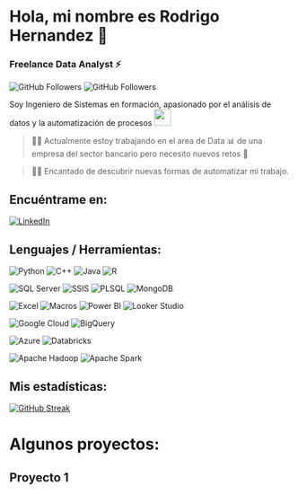 # Hola, mi nombre es Rodrigo Hernandez 👋
### Freelance Data Analyst ⚡

![GitHub Followers](https://img.shields.io/github/followers/Rodrigoghr?style=social)
![GitHub Followers](https://img.shields.io/github/stars/Rodrigoghr?style=social)

Soy Ingeniero de Sistemas en formación, apasionado por el análisis de datos y la automatización de procesos <img src="https://media.giphy.com/media/WUlplcMpOCEmTGBtBW/giphy.gif" width="30"> 
   
> 👨‍🏭 Actualmente estoy trabajando en el area de Data 📊 de una empresa del sector bancario pero necesito nuevos retos 💪

> 👨‍💻 Encantado de descubrir nuevas formas de automatizar mi trabajo. 
   


## Encuéntrame en:

[![LinkedIn](https://img.shields.io/badge/LinkedIn-Rodrigo_Hernandez-0077B5?style=for-the-badge&logo=linkedin&logoColor=white&labelColor=101010)](https://www.linkedin.com/in/rodrigoghr)

## Lenguajes / Herramientas:

![Python](https://img.shields.io/badge/Python-3776AB?style=for-the-badge&logo=python&logoColor=white)
![C++](https://img.shields.io/badge/C++-00599C?style=for-the-badge&logo=c%2B%2B&logoColor=white)
![Java](https://img.shields.io/badge/Java-007396?style=for-the-badge&logo=java&logoColor=white)
![R](https://img.shields.io/badge/R-276DC3?style=for-the-badge&logo=r&logoColor=white)


![SQL Server](https://img.shields.io/badge/SQL%20Server-CC2927?style=for-the-badge&logo=microsoft-sql-server&logoColor=white)
![SSIS](https://img.shields.io/badge/SSIS-CC2927?style=for-the-badge&logo=microsoft-sql-server&logoColor=white)
![PLSQL](https://img.shields.io/badge/PLSQL-F80000?style=for-the-badge&logo=oracle&logoColor=white)
![MongoDB](https://img.shields.io/badge/MongoDB-47A248?style=for-the-badge&logo=mongodb&logoColor=white)

![Excel](https://img.shields.io/badge/Excel-217346?style=for-the-badge&logo=microsoft-excel&logoColor=white)
![Macros](https://img.shields.io/badge/Macros-217346?style=for-the-badge&logo=microsoft-excel&logoColor=white)
![Power BI](https://img.shields.io/badge/Power%20BI-F2C811?style=for-the-badge&logo=power-bi&logoColor=black)
![Looker Studio](https://img.shields.io/badge/Looker%20Studio-4285F4?style=for-the-badge&logo=looker&logoColor=white)

![Google Cloud](https://img.shields.io/badge/Google_Cloud_Platform-4285F4?style=for-the-badge&logo=google-cloud&logoColor=white)
![BigQuery](https://img.shields.io/badge/BigQuery-4285F4?style=for-the-badge&logo=google-cloud&logoColor=white)

![Azure](https://img.shields.io/badge/Azure-0078D4?style=for-the-badge&logo=microsoft-azure&logoColor=white)
![Databricks](https://img.shields.io/badge/Databricks-FF3621?style=for-the-badge&logo=databricks&logoColor=white)

![Apache Hadoop](https://img.shields.io/badge/Apache%20Hadoop-66CCFF?style=for-the-badge&logo=apache-hadoop&logoColor=black)
![Apache Spark](https://img.shields.io/badge/Apache%20Spark-E25A1C?style=for-the-badge&logo=apache-spark&logoColor=white)


<!--
![MySQL](https://img.shields.io/badge/MySQL-4479A1?style=for-the-badge&logo=mysql&logoColor=white)
![JavaScript](https://img.shields.io/badge/JavaScript-F7DF1E?style=for-the-badge&logo=javascript&logoColor=black)
![Node.js](https://img.shields.io/badge/Node.js-339933?style=for-the-badge&logo=node.js&logoColor=white)
-->

## Mis estadísticas:

[![GitHub Streak](http://github-readme-streak-stats.herokuapp.com?user=Rodrigoghr&theme=transparent&hide_border=true&border_radius=5&locale=en&card_width=500)](https://git.io/streak-stats)

# Algunos proyectos:

## Proyecto 1

<!--
## SQL y bases de datos: Curso

<a href=""><img src="https://raw.githubusercontent.com/Rodrigoghr/Hello-SQL/main/Images/header.jpg" style="height: 60%; width:60%;"/></a>

[![Curso SQL](https://img.shields.io/github/stars/Rodrigoghr/hello-sql?label=Curso%20SQL&style=social)](https://github.com/Rodrigoghr/hello-sql)

## Python desde cero: Curso

<a href=""><img src="" style="height: 60%; width:60%;"/></a>

[![Curso Python]()](https://github.com/Rodrigoghr/[repositorio_python])

## SQL Server Integration Services: Curso

<a href=""><img src="" style="height: 60%; width:60%;"/></a>

[![Curso SSIS]()](https://github.com/Rodrigoghr/[repositorio_SSIS])

## BIG Data Processing: Primeros pasos

<a href=""><img src="" style="height: 60%; width:60%;"/></a>

[![Curso BIG DATA]()](https://github.com/Rodrigoghr/[repositorio_big_data])

## Cloud Data Engineering: Primeros pasos

<a href=""><img src="" style="height: 60%; width:60%;"/></a>

[![Curso Cloud Data]()](https://github.com/Rodrigoghr/[repositorio_cloud_data_eng)

## NoSQL: Curso

<a href=""><img src="" style="height: 60%; width:60%;"/></a>

[![Curso NoSQL]()](https://github.com/Rodrigoghr/[repositorio_no_sql])

-->

